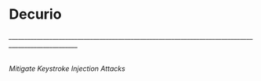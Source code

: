 # Decurio
###### ____________________________________________________________________________________________________
###### Mitigate Keystroke Injection Attacks
